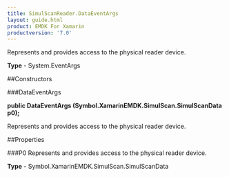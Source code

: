 ```yaml
---
title: SimulScanReader.DataEventArgs
layout: guide.html
product: EMDK For Xamarin 
productversion: '7.0' 
---
```

Represents and provides access to the physical reader device.

**Type** - System.EventArgs

##Constructors

###DataEventArgs

**public DataEventArgs (Symbol.XamarinEMDK.SimulScan.SimulScanData p0);**

Represents and provides access to the physical reader device.

##Properties

###P0
Represents and provides access to the physical reader device.

**Type** - Symbol.XamarinEMDK.SimulScan.SimulScanData
